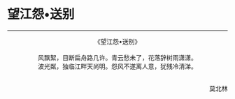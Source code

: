 # 望江怨•送别
***
<center>
《望江怨•送别》<br>
<br>
风飘絮，目断扁舟路几许。青云愁未了，花落辞树雨潇潇。<br>
波光粼，独临江畔天尚明。怨风不遂离人意，犹残冷清涕。
</center>
<br>
<p align="right">莫北林</p>